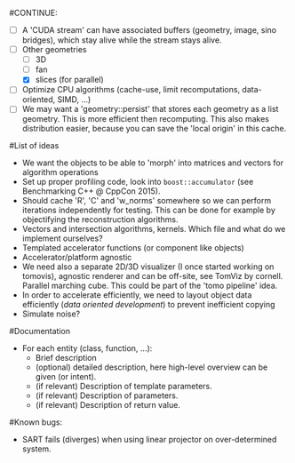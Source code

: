 #CONTINUE:
* [ ] A 'CUDA stream' can have associated buffers (geometry, image, sino bridges), which stay alive while the stream stays alive.
* [ ] Other geometries
    - [ ] 3D
    - [ ] fan
    - [x] slices (for parallel)
* [ ] Optimize CPU algorithms (cache-use, limit recomputations, data-oriented, SIMD, ...)
* [ ] We may want a 'geometry::persist' that stores each geometry as a list geometry. This is more efficient then recomputing. This also makes distribution easier, because you can save the 'local origin' in this cache.

#List of ideas
* We want the objects to be able to 'morph' into matrices and vectors for algorithm operations
* Set up proper profiling code, look into `boost::accumulator` (see Benchmarking C++ @ CppCon 2015).
* Should cache 'R', 'C' and 'w_norms' somewhere so we can perform iterations independently for testing. This can be done for example by objectifying the reconstruction algorithms.
* Vectors and intersection algorithms, kernels. Which file and what do we implement ourselves?
* Templated accelerator functions (or component like objects)
* Accelerator/platform agnostic
* We need also a separate 2D/3D visualizer (I once started working on tomovis), agnostic renderer and can be off-site, see TomViz by cornell. Parallel marching cube. This could be part of the 'tomo pipeline' idea.
* In order to accelerate efficiently, we need to layout object data efficiently (*data oriented development*) to prevent inefficient copying
* Simulate noise?

#Documentation
* For each entity (class, function, ...):
  - Brief description
  - (optional) detailed description, here high-level overview can be given (or intent).
  - (if relevant) Description of template parameters.
  - (if relevant) Description of parameters.
  - (if relevant) Description of return value.

#Known bugs:
- SART fails (diverges) when using linear projector on over-determined system.
